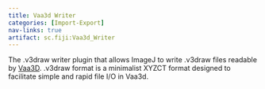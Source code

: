 ```yaml
---
title: Vaa3d Writer
categories: [Import-Export]
nav-links: true
artifact: sc.fiji:Vaa3d_Writer
---
```


The .v3draw writer plugin that allows ImageJ to write .v3draw files readable by [Vaa3D](https://alleninstitute.org/what-we-do/brain-science/research/products-tools/vaa3d/). .v3draw format is a minimalist XYZCT format designed to facilitate simple and rapid file I/O in Vaa3d.


 
